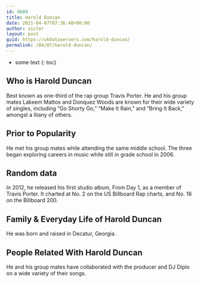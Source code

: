 ```yaml
---
id: 9689
title: Harold Duncan
date: 2021-04-07T07:36:48+00:00
author: victor
layout: post
guid: https://ukdataservers.com/harold-duncan/
permalink: /04/07/harold-duncan/
---
```


* some text
{: toc}


## Who is Harold Duncan



Best known as one-third of the rap group Travis Porter. He and his group mates Lakeem Mattox and Donquez Woods are known for their wide variety of singles, including &#8220;Go Shorty Go,&#8221; &#8220;Make It Rain,&#8221; and &#8220;Bring It Back,&#8221; amongst a litany of others.

                
                
                
## Prior to Popularity



He met his group mates while attending the same middle school. The three began exploring careers in music while still in grade school in 2006.

                
                
                
## Random data



In 2012, he released his first studio album, From Day 1, as a member of Travis Porter. It charted at No. 2 on the US Billboard Rap charts, and No. 16 on the Billboard 200.

                
                
                
## Family & Everyday Life of Harold Duncan



He was born and raised in Decatur, Georgia.

                
                
                
## People Related With Harold Duncan



He and his group mates have collaborated with the producer and DJ Diplo on a wide variety of their songs.

                
              
            
          
          
          